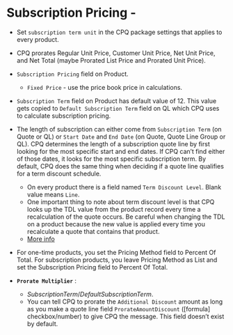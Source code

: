 # Subscription Pricing -

- Set `subscription term unit` in the CPQ package settings that applies to every product.

- CPQ prorates Regular Unit Price, Customer Unit Price, Net Unit Price, and Net Total (maybe Prorated List Price and Prorated Unit Price).

- `Subscription Pricing` field on Product.
    - `Fixed Price` - use the price book price in calculations.

- `Subscription Term` field on Product has default value of 12. This value gets copied to `Default Subscription Term` field on QL which CPQ uses to calculate subscription pricing.

- The length of subscription can either come from `Subscription Term` (on Quote or QL) or `Start Date` and `End Date` (on Quote, Quote Line Group or QL). CPQ determines the length of a subscription quote line by first looking for the most specific start and end dates. If CPQ can’t find either of those dates, it looks for the most specific subscription term. By default, CPQ does the same thing when deciding if a quote line qualifies for a term discount schedule.
    - On every product there is a field named `Term Discount Level`. Blank value means `Line`.
    - One important thing to note about term discount level is that CPQ looks up the TDL value from the product record every time a recalculation of the quote occurs. Be careful when changing the TDL on a product because the new value is applied every time you recalculate a quote that contains that product.
    - [More info](https://trailhead.salesforce.com/content/learn/modules/subscription-pricing-in-salesforce-cpq/give-discounts-for-long-subscriptions?trailmix_creator_id=strailhead&trailmix_slug=prepare-for-your-salesforce-cpq-specialist-credential)

- For one-time products, you set the Pricing Method field to Percent Of Total. For subscription products, you leave Pricing Method as List and set the Subscription Pricing field to Percent Of Total.

- **`Prorate Multiplier`** : 
    - $Subscription Term / Default Subscription Term$.
    - You can tell CPQ to prorate the `Additional Discount` amount as long as you make a quote line field `ProrateAmountDiscount` ([formula] checkbox/number) to give CPQ the message. This field doesn’t exist by default. 